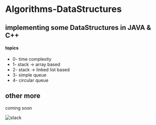 # Algorithms-DataStructures

## implementing some DataStructures in JAVA & C++
#### topics

- 0- time complexity
- 1- stack -> array based
- 2- stack -> linked list based
- 3- simple queue 
- 4- circular queue 
## other more

coming soon


![stack](https://i.imgur.com/snADhGj.png)
